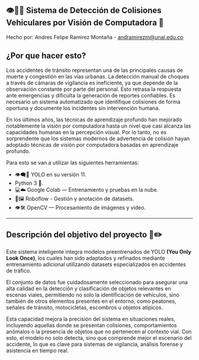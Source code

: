 ## 👁️🤖🧠 Sistema de Detección de Colisiones Vehiculares por Visión de Computadora 🚗
Hecho por: Andres Felipe Ramirez Montaña - andramirezm@unal.edu.co

## ¿Por que hacer esto? 
Los accidentes de tránsito representan una de las principales causas de muerte y
congestión en las vías urbanas. La detección manual de choques a través de cámaras de
vigilancia es ineficiente, ya que depende de la observación constante por parte del personal.
Esto retrasa la respuesta ante emergencias y dificulta la generación de reportes confiables.
Es necesario un sistema automatizado que identifique colisiones de forma oportuna y
documente los incidentes sin intervención humana. 

En los últimos años, las técnicas de aprendizaje profundo han mejorado notablemente la visión por computadora hasta un nivel que casi alcanza las capacidades humanas en la percepción visual. Por lo tanto, no es sorprendente que los sistemas modernos de advertencia de colisión hayan adoptado técnicas de visión por computadora basadas en aprendizaje profundo.

Para esto se van a utilizar las siguientes herramientas: 
- 👁️‍🗨️🧠 YOLO en su versión 11.
- Python 3 🐍.
- 💻☁️ Google Colab — Entrenamiento y pruebas en la nube.
- 🤖🖼️ Roboflow - Gestión y anotación de datasets.
- 👁️🛠️ OpenCV — Procesamiento de imágenes y video.

--- 
## Descripción del objetivo del proyecto 📄✏️

Este sistema inteligente integra modelos preentrenados de YOLO **(You Only Look Once)**, los cuales han sido adaptados y refinados mediante entrenamiento adicional utilizando datasets especializados en accidentes de tráfico.

El conjunto de datos fue cuidadosamente seleccionado para asegurar una alta calidad en la detección y clasificación de objetos relevantes en escenas viales, permitiendo no solo la identificación de vehículos, sino también de otros elementos presentes en el entorno, como peatones, señales de tránsito, motocicletas, escombros u objetos atípicos.

Esta capacidad mejora la precisión del sistema en situaciones reales, incluyendo aquellas donde se presentan colisiones, comportamientos anómalos o la presencia de objetos que no pertenecen al contexto vial. Con esto, el modelo no solo detecta, sino que comprende mejor el escenario del accidente, lo que es clave para sistemas de vigilancia, análisis forense y asistencia en tiempo real.


